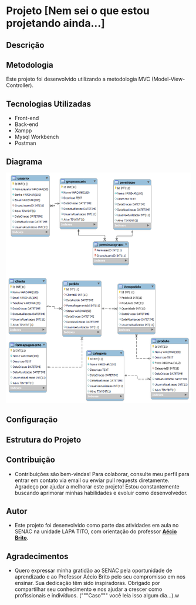 # Projeto [Nem sei o que estou projetando ainda...]

## Descrição


## Metodologia
Este projeto foi desenvolvido utilizando a metodologia MVC (Model-View-Controller).

## Tecnologias Utilizadas
- Front-end
- Back-end
- Xampp
- Mysql Workbench
- Postman

## Diagrama
![image](/banco_de_dados/diagrama_bd.png)

## Configuração


## Estrutura do Projeto


## Contribuição
- Contribuições são bem-vindas! Para colaborar, consulte meu perfil para entrar em contato via email ou enviar pull requests diretamente. Agradeço por ajudar a melhorar este projeto! Estou constantemente buscando aprimorar minhas habilidades e evoluir como desenvolvedor.

## Autor
- Este projeto foi desenvolvido como parte das atividades em aula no SENAC na unidade LAPA TITO, com orientação do professor <a href="https://br.linkedin.com/in/aeciobrito"><b>Aécio Brito</b></a>.

## Agradecimentos
- Quero expressar minha gratidão ao SENAC pela oportunidade de aprendizado e ao Professor Aécio Brito pelo seu compromisso em nos ensinar. Sua dedicação têm sido inspiradoras. Obrigado por compartilhar seu conhecimento e nos ajudar a crescer como profissionais e indivíduos. ("""Caso""" você leia isso algum dia...).w